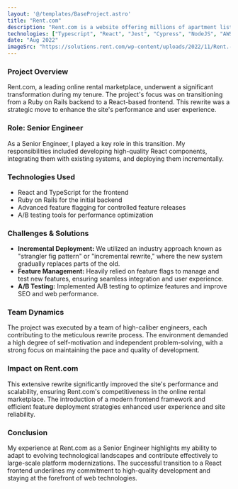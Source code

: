 ```yaml
---
layout: '@/templates/BaseProject.astro'
title: "Rent.com"
description: "Rent.com is a website offering millions of apartment listings across the country."
technologies: ["Typescript", "React", "Jest", "Cypress", "NodeJS", "AWS Lambda"]
date: "Aug 2022"
imageSrc: "https://solutions.rent.com/wp-content/uploads/2022/11/Rent.-General-Social-Preview.jpg"
---
```



### Project Overview
Rent.com, a leading online rental marketplace, underwent a significant transformation during my tenure. The project's focus was on transitioning from a Ruby on Rails backend to a React-based frontend. This rewrite was a strategic move to enhance the site's performance and user experience.


### Role: Senior Engineer
As a Senior Engineer, I played a key role in this transition. My responsibilities included developing high-quality React components, integrating them with existing systems, and deploying them incrementally.


### Technologies Used
- React and TypeScript for the frontend
- Ruby on Rails for the initial backend
- Advanced feature flagging for controlled feature releases
- A/B testing tools for performance optimization


### Challenges & Solutions
- **Incremental Deployment:** We utilized an industry approach known as "strangler fig pattern" or "incremental rewrite," where the new system gradually replaces parts of the old.
- **Feature Management:** Heavily relied on feature flags to manage and test new features, ensuring seamless integration and user experience.
- **A/B Testing:** Implemented A/B testing to optimize features and improve SEO and web performance.


### Team Dynamics
The project was executed by a team of high-caliber engineers, each contributing to the meticulous rewrite process. The environment demanded a high degree of self-motivation and independent problem-solving, with a strong focus on maintaining the pace and quality of development.


### Impact on Rent.com
This extensive rewrite significantly improved the site's performance and scalability, ensuring Rent.com's competitiveness in the online rental marketplace. The introduction of a modern frontend framework and efficient feature deployment strategies enhanced user experience and site reliability.


### Conclusion
My experience at Rent.com as a Senior Engineer highlights my ability to adapt to evolving technological landscapes and contribute effectively to large-scale platform modernizations. The successful transition to a React frontend underlines my commitment to high-quality development and staying at the forefront of web technologies.


